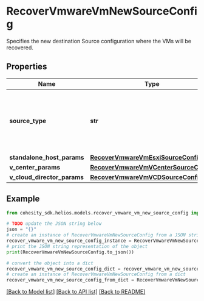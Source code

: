 # RecoverVmwareVmNewSourceConfig

Specifies the new destination Source configuration where the VMs will be recovered.

## Properties

Name | Type | Description | Notes
------------ | ------------- | ------------- | -------------
**source_type** | **str** | Specifies the type of VMware source to which the VMs are being restored. | 
**standalone_host_params** | [**RecoverVmwareVmEsxiSourceConfig**](RecoverVmwareVmEsxiSourceConfig.md) |  | [optional] 
**v_center_params** | [**RecoverVmwareVmVCenterSourceConfig**](RecoverVmwareVmVCenterSourceConfig.md) |  | [optional] 
**v_cloud_director_params** | [**RecoverVmwareVmVCDSourceConfig**](RecoverVmwareVmVCDSourceConfig.md) |  | [optional] 

## Example

```python
from cohesity_sdk.helios.models.recover_vmware_vm_new_source_config import RecoverVmwareVmNewSourceConfig

# TODO update the JSON string below
json = "{}"
# create an instance of RecoverVmwareVmNewSourceConfig from a JSON string
recover_vmware_vm_new_source_config_instance = RecoverVmwareVmNewSourceConfig.from_json(json)
# print the JSON string representation of the object
print(RecoverVmwareVmNewSourceConfig.to_json())

# convert the object into a dict
recover_vmware_vm_new_source_config_dict = recover_vmware_vm_new_source_config_instance.to_dict()
# create an instance of RecoverVmwareVmNewSourceConfig from a dict
recover_vmware_vm_new_source_config_from_dict = RecoverVmwareVmNewSourceConfig.from_dict(recover_vmware_vm_new_source_config_dict)
```
[[Back to Model list]](../README.md#documentation-for-models) [[Back to API list]](../README.md#documentation-for-api-endpoints) [[Back to README]](../README.md)


